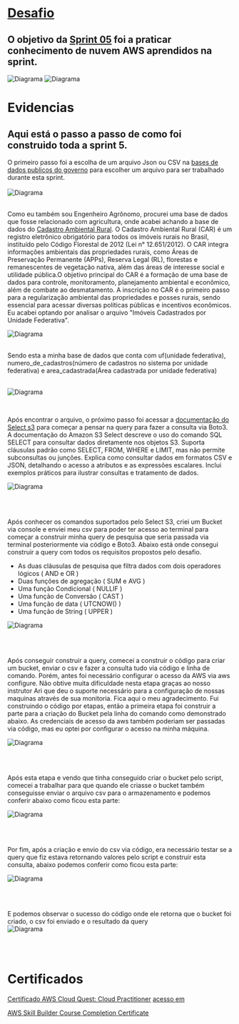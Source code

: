 # [Desafio](https://github.com/rafaelkabata/ProgramaBolsasPB/tree/main/Sprint%206/Desafio)
## O objetivo da [Sprint 05](https://github.com/rafaelkabata/ProgramaBolsasPB/tree/main/Sprint%206/Desafio) foi a praticar conhecimento de nuvem AWS aprendidos na sprint.

![Diagrama](https://github.com/rafaelkabata/ProgramaBolsasPB/blob/main/Sprint%205/evidencias/Desafio.png)
![Diagrama](https://github.com/rafaelkabata/ProgramaBolsasPB/blob/main/Sprint%205/evidencias/obj_desafio_2.png)
<br/>
</div>

# Evidencias

## Aqui está o passo a passo de como foi construido toda a sprint 5.

O primeiro passo foi a escolha de um arquivo Json ou CSV na [bases de dados publicos do governo](https://dados.gov.br/home) para escolher um arquivo para ser trabalhado durante esta sprint.<br><br>
![Diagrama](https://github.com/rafaelkabata/ProgramaBolsasPB/blob/main/Sprint%205/evidencias/dados_governo.png)
<br><br>

Como eu também sou Engenheiro Agrônomo, procurei uma base de dados que fosse relacionado com agricultura, onde acabei achando a base de dados do [Cadastro Ambiental Rural](https://dados.gov.br/dados/conjuntos-dados/cadastro-ambiental-rural1). O Cadastro Ambiental Rural (CAR) é um registro eletrônico obrigatório para todos os imóveis rurais no Brasil, instituído pelo Código Florestal de 2012 (Lei n° 12.651/2012). O CAR integra informações ambientais das propriedades rurais, como Áreas de Preservação Permanente (APPs), Reserva Legal (RL), florestas e remanescentes de vegetação nativa, além das áreas de interesse social e utilidade pública.O objetivo principal do CAR é a formação de uma base de dados para controle, monitoramento, planejamento ambiental e econômico, além de combate ao desmatamento. A inscrição no CAR é o primeiro passo para a regularização ambiental das propriedades e posses rurais, sendo essencial para acessar diversas políticas públicas e incentivos econômicos. Eu acabei optando por analisar o arquivo "Imóveis Cadastrados por Unidade Federativa". 
<br>

![Diagrama](https://github.com/rafaelkabata/ProgramaBolsasPB/blob/main/Sprint%205/evidencias/cadastro_area_rural.png)
<br><br>

Sendo esta a minha base de dados que conta com uf(unidade federativa), numero_de_cadastros(número de cadastros no sistema por unidade federativa) e area_cadastrada(Área cadastrada por unidade federativa) <br> <br>

![Diagrama](https://github.com/rafaelkabata/ProgramaBolsasPB/blob/main/Sprint%205/evidencias/imoveis_cadastrados_tabela.png)

<br>

Após encontrar o arquivo, o próximo passo foi acessar a [documentação do Select s3](https://docs.aws.amazon.com/pt_br/AmazonS3/latest/userguide/s3-select-sql-reference-select.html) para começar a pensar na query para fazer a consulta via Boto3. A documentação do Amazon S3 Select descreve o uso do comando SQL SELECT para consultar dados diretamente nos objetos S3. Suporta cláusulas padrão como SELECT, FROM, WHERE e LIMIT, mas não permite subconsultas ou junções. Explica como consultar dados em formatos CSV e JSON, detalhando o acesso a atributos e as expressões escalares. Inclui exemplos práticos para ilustrar consultas e tratamento de dados.
<br>


![Diagrama](https://github.com/rafaelkabata/ProgramaBolsasPB/blob/main/Sprint%205/evidencias/documentacao_aws.png)

<br><br>

Após conhecer os comandos suportados pelo Select S3, criei um Bucket via console e enviei meu csv para poder ter acesso ao terminal para começar a construir minha query de pesquisa que seria passada via terminal posteriormente via código e Boto3. Abaixo está onde consegui construir a query com todos os requisitos propostos pelo desafio. 
- As duas cláusulas de pesquisa que filtra dados com dois operadores lógicos ( AND e OR )
- Duas funções de agregação ( SUM e AVG )
- Uma função Condicional ( NULLIF )
- Uma função de Conversão ( CAST )
- Uma função de data ( UTCNOW() )
- Uma função de String ( UPPER )
  
![Diagrama](https://github.com/rafaelkabata/ProgramaBolsasPB/blob/main/Sprint%205/evidencias/consulta_s3_aws.png)

<br><br>

Após conseguir construir a query, comecei a construir o código para criar um bucket, enviar o csv e fazer a consulta tudo via código e linha de comando. Porém, antes foi necessário configurar o acesso da AWS via aws configure. Não obtive muita dificuldade nesta etapa graças ao nosso instrutor Ari que deu o suporte necessário para a configuração de nossas maquinas através de sua monitoria. Fica aqui o meu agradecimento. Fui construindo o código por etapas, então a primeira etapa foi construir a parte para a criação do Bucket pela linha do comando como demonstrado abaixo. As credenciais de acesso da aws também poderiam ser passadas via código, mas eu optei por configurar o acesso na minha máquina.

![Diagrama](https://github.com/rafaelkabata/ProgramaBolsasPB/blob/main/Sprint%205/evidencias/codigo_criacao_bucket.png)

<br><br>

Após esta etapa e vendo que tinha conseguido criar o bucket pelo script, comecei a trabalhar para que quando ele criasse o bucket também conseguisse enviar o arquivo csv para o armazenamento e podemos conferir abaixo como ficou esta parte:

![Diagrama](https://github.com/rafaelkabata/ProgramaBolsasPB/blob/main/Sprint%205/evidencias/enviar_csv_aws.png)

<br><br>

Por fim, após a criação e envio do csv via código, era necessário testar se a query que fiz estava retornando valores pelo script e construir esta consulta, abaixo podemos conferir como ficou esta parte:
<br>


![Diagrama](https://github.com/rafaelkabata/ProgramaBolsasPB/blob/main/Sprint%205/evidencias/enviar_query_e_retornar_valor_aws.png)

<br><br>

E podemos observar o sucesso do código onde ele retorna que o bucket foi criado, o csv foi enviado e o resultado da query 
<br> 
![Diagrama](https://github.com/rafaelkabata/ProgramaBolsasPB/blob/main/Sprint%205/evidencias/resultado_prompt_aws.png)

<br><br>

# Certificados
[Certificado AWS Cloud Quest: Cloud Practitioner](https://github.com/rafaelkabata/ProgramaBolsasPB/blob/main/Sprint%205/certificados/aws-cloud-quest.png) [acesso em](https://www.credly.com/badges/b2d4674c-b441-4fe1-94ed-a94d3b89a51a)

[AWS Skill Builder Course Completion Certificate](https://github.com/rafaelkabata/ProgramaBolsasPB/blob/main/Sprint%205/certificados/18719_5_5266074_1716215657_AWS%20Skill%20Builder%20Course%20Completion%20Certificate.pdf)
<br/>
</div>


